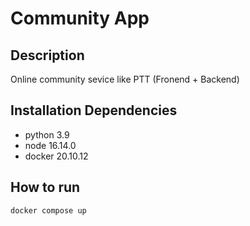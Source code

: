 # Community App

## Description
Online community sevice like PTT (Fronend + Backend)

## Installation Dependencies
* python 3.9
* node 16.14.0
* docker 20.10.12

## How to run
`docker compose up`
